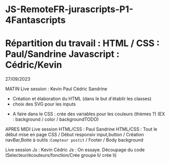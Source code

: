 # JS-RemoteFR-jurascripts-P1-4Fantascripts

Répartition du travail : 
HTML / CSS : Paul/Sandrine
Javascript : Cédric/Kevin
===========================

27/09/2023

MATIN
Live session : Kevin Paul Cédric Sandrine

+ Création et élaboration du HTML (dans le but d'établir les classes)
+ choix des SVG pour les inputs 

- A faire dans le CSS : crée des variables pour les couleurs (thèmes ?) (EX : background / color / backgroundTODO)

APRES MIDI
Live session HTML/CSS : Paul Sandrine
HTML/CSS : Tout le début mise en page CSS / Début responsiv input,button / Création navBar,Boite à outils :`Compteur postit` / Footer / Body background

Live session Js : Kevin Cédric
Js : On essaye.
    Découpage du code (Selecteur/écouteurs/fonction/Crée groupe li/ crée li)